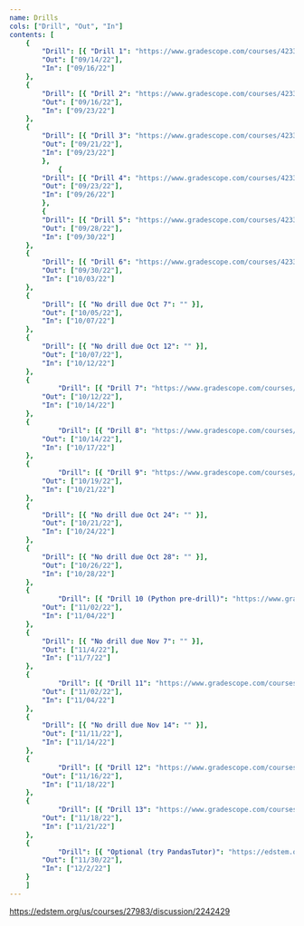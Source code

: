 ```yaml
---
name: Drills
cols: ["Drill", "Out", "In"]
contents: [
	{
		"Drill": [{ "Drill 1": "https://www.gradescope.com/courses/423395/assignments/2206476" }],
		"Out": ["09/14/22"],
		"In": ["09/16/22"]
	},
	{
		"Drill": [{ "Drill 2": "https://www.gradescope.com/courses/423395/assignments/2206522" }],
		"Out": ["09/16/22"],
		"In": ["09/23/22"]
	},
	{
		"Drill": [{ "Drill 3": "https://www.gradescope.com/courses/423395/assignments/2206520" }],
		"Out": ["09/21/22"],
		"In": ["09/23/22"]
		},
			{
		"Drill": [{ "Drill 4": "https://www.gradescope.com/courses/423395/assignments/2206516" }],
		"Out": ["09/23/22"],
		"In": ["09/26/22"]
		},
		{
		"Drill": [{ "Drill 5": "https://www.gradescope.com/courses/423395/assignments/2206515" }],
		"Out": ["09/28/22"],
		"In": ["09/30/22"]
	},
	{
		"Drill": [{ "Drill 6": "https://www.gradescope.com/courses/423395/assignments/2206481" }],
		"Out": ["09/30/22"],
		"In": ["10/03/22"]
	},
	{
		"Drill": [{ "No drill due Oct 7": "" }],
		"Out": ["10/05/22"],
		"In": ["10/07/22"]
	},
	{
		"Drill": [{ "No drill due Oct 12": "" }],
		"Out": ["10/07/22"],
		"In": ["10/12/22"]
	},
	{
	        "Drill": [{ "Drill 7": "https://www.gradescope.com/courses/423395/assignments/2206512" }],
		"Out": ["10/12/22"],
		"In": ["10/14/22"]
	},
	{
	        "Drill": [{ "Drill 8": "https://www.gradescope.com/courses/423395/assignments/2206511" }],
		"Out": ["10/14/22"],
		"In": ["10/17/22"]
	},
	{
	        "Drill": [{ "Drill 9": "https://www.gradescope.com/courses/423395/assignments/2206508" }],
		"Out": ["10/19/22"],
		"In": ["10/21/22"]
	},
	{
		"Drill": [{ "No drill due Oct 24": "" }],
		"Out": ["10/21/22"],
		"In": ["10/24/22"]
	},
	{
		"Drill": [{ "No drill due Oct 28": "" }],
		"Out": ["10/26/22"],
		"In": ["10/28/22"]
	},
	{
	        "Drill": [{ "Drill 10 (Python pre-drill)": "https://www.gradescope.com/courses/423395/assignments/2405187" }],
		"Out": ["11/02/22"],
		"In": ["11/04/22"]
	},
	{
		"Drill": [{ "No drill due Nov 7": "" }],
		"Out": ["11/4/22"],
		"In": ["11/7/22"]
	},
	{
	        "Drill": [{ "Drill 11": "https://www.gradescope.com/courses/423395/assignments/2424505" }],
		"Out": ["11/02/22"],
		"In": ["11/04/22"]
	},
	{
		"Drill": [{ "No drill due Nov 14": "" }],
		"Out": ["11/11/22"],
		"In": ["11/14/22"]
	},
	{
	        "Drill": [{ "Drill 12": "https://www.gradescope.com/courses/423395/assignments/2206525" }],
		"Out": ["11/16/22"],
		"In": ["11/18/22"]
	},
	{
	        "Drill": [{ "Drill 13": "https://www.gradescope.com/courses/423395/assignments/2449931" }],
		"Out": ["11/18/22"],
		"In": ["11/21/22"]
	},
	{
	        "Drill": [{ "Optional (try PandasTutor)": "https://edstem.org/us/courses/27983/discussion/2242429" }],
		"Out": ["11/30/22"],
		"In": ["12/2/22"]
	}
	]
---
```


https://edstem.org/us/courses/27983/discussion/2242429
